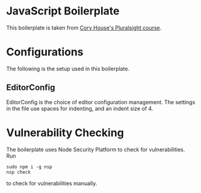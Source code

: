 # JavaScript Boilerplate
This boilerplate is taken from [Cory House's Pluralsight course](https://app.pluralsight.com/library/courses/javascript-development-environment/table-of-contents).

# Configurations
The following is the setup used in this boilerplate.

## EditorConfig
EditorConfig is the choice of editor configuration management. The settings in the file use spaces for indenting, and an indent size of 4.

# Vulnerability Checking
The boilerplate uses Node Security Platform to check for vulnerabilities. Run
```
sudo npm i -g nsp
nsp check
```
to check for vulnerabilities manually.
